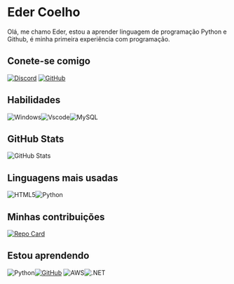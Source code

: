 # Eder Coelho   

Olá, me chamo Eder, estou a aprender linguagem de programação Python e Github, 
é minha primeira experiência com programação.

## Conete-se comigo
[![Discord](https://img.shields.io/badge/Discord-7289DA?style=for-the-badge&logo=discord&logoColor=white)](https://discord.com/channels/@coei5903/)
[![GitHub](https://img.shields.io/badge/GitHub-100000?style=for-the-badge&logo=github&logoColor=white)](https://github.com/Ederccoelho)
## Habilidades
![Windows](https://img.shields.io/badge/Windows-000?style=for-the-badge&logo=windows&logoColor=2CA5E0)![Vscode](https://img.shields.io/badge/Vscode-007ACC?style=for-the-badge&logo=visual-studio-code&logoColor=white)![MySQL](https://img.shields.io/badge/MySQL-00000F?style=for-the-badge&logo=mysql&logoColor=white)

## GitHub Stats
![GitHub Stats](https://github-readme-stats.vercel.app/api?username=Ederccoelho&theme=transparent&bg_color=000&border_color=30A3DC&show_icons=true&icon_color=30A3DC&title_color=E94D5F&text_color=FFF)
## Linguagens mais usadas
![HTML5](https://img.shields.io/badge/HTML5-E34F26?style=for-the-badge&logo=html5&logoColor=white)![Python](https://img.shields.io/badge/python-3670A0?style=for-the-badge&logo=python&logoColor=ffdd54)
## Minhas contribuições
[![Repo Card](https://github-readme-stats.vercel.app/api/pin/?username=Ederccoelho&repo=dio-lab-open-source&bg_color=000&border_color=30A3DC&show_icons=true&icon_color=30A3DC&title_color=E94D5F&text_color=FFF)](https://github.com/Ederccoelho/dio-lab-open-source)
## Estou aprendendo
![Python](https://img.shields.io/badge/python-3670A0?style=for-the-badge&logo=python&logoColor=ffdd54)[![GitHub](https://img.shields.io/badge/GitHub-100000?style=for-the-badge&logo=github&logoColor=white)](https://github.com/Ederccoelho)
![AWS](https://img.shields.io/badge/AWS-000.svg?style=for-the-badge&logo=amazon-aws&logoColor=white)![.NET](https://img.shields.io/badge/.NET-5C2D91?style=for-the-badge&logo=.net&logoColor=white)